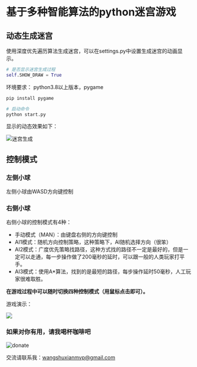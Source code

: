 # 基于多种智能算法的python迷宫游戏

## 动态生成迷宫
使用深度优先遍历算法生成迷宫，可以在settings.py中设置生成迷宫的动画显示。

```python
# 是否显示迷宫生成过程
self.SHOW_DRAW = True
```

环境要求：
python3.8以上版本，pygame
```bash
pip install pygame

# 启动命令
python start.py
```

显示的动态效果如下：

![迷宫生成](https://s2.loli.net/2023/09/02/4Qmn69oF7Kv3bHe.gif)

## 控制模式

### 左侧小球

左侧小球由WASD方向键控制

### 右侧小球

右侧小球的控制模式有4种：

- 手动模式（MAN）：由键盘右侧的方向键控制
- AI1模式：随机方向控制策略，这种策略下，AI随机选择方向（很笨）
- AI2模式：广度优先策略找路径，这种方式找的路径不一定是最好的，但是一定可以走通，每一步操作做了200毫秒的延时，可以跟一般的人类玩家打平手。
- AI3模式：使用A*算法，找到的是最短的路径，每步操作延时50毫秒，人工玩家很难取胜。

**在游戏过程中可以随时切换四种控制模式（用鼠标点击即可）。**

游戏演示：

![](https://s2.loli.net/2023/09/02/Ts8ZAKgBuPmHqjU.gif)

### 如果对你有用，请我喝杯咖啡吧

![donate](https://s2.loli.net/2023/09/02/RAPpBsr38XTzCoy.png)

交流请联系我：wangshuxianmvp@gmail.com

